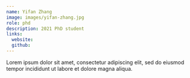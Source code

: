 ```yaml
---
name: Yifan Zhang
image: images/yifan-zhang.jpg
role: phd
description: 2021 PhD student
links:
  website: 
  github: 
---
```


Lorem ipsum dolor sit amet, consectetur adipiscing elit, sed do eiusmod tempor incididunt ut labore et dolore magna aliqua.
